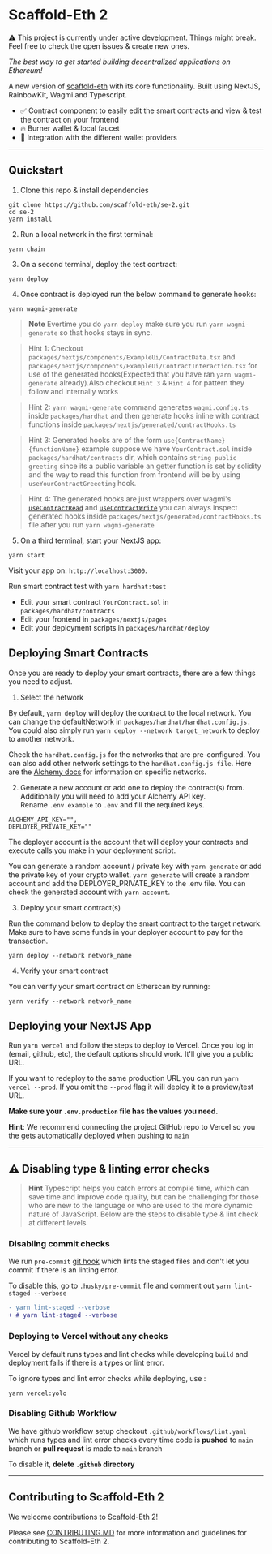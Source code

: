 # Scaffold-Eth 2

⚠️ This project is currently under active development. Things might break. Feel free to check the open issues & create new ones.

*The best way to get started building decentralized applications on Ethereum!*

A new version of [scaffold-eth](https://github.com/scaffold-eth/scaffold-eth/tree/master) with its core functionality. Built using NextJS, RainbowKit, Wagmi and Typescript.

- ✅ Contract component to easily edit the smart contracts and view & test the contract on your frontend
- 🔥 Burner wallet & local faucet
- 🔐 Integration with the different wallet providers

---

## Quickstart

1. Clone this repo & install dependencies

```
git clone https://github.com/scaffold-eth/se-2.git
cd se-2
yarn install
```

2. Run a local network in the first terminal:

```
yarn chain
```

3. On a second terminal, deploy the test contract:

```
yarn deploy
```

4. Once contract is deployed run the below command to generate hooks: 

```
yarn wagmi-generate
```
> **Note**
> Evertime you do `yarn deploy` make sure you run `yarn wagmi-generate` so that hooks stays in sync. 


> Hint 1: Checkout `packages/nextjs/components/ExampleUi/ContractData.tsx` and `packages/nextjs/components/ExampleUi/ContractInteraction.tsx` for use of the generated hooks(Expected that you have ran `yarn wagmi-generate` already).Also checkout `Hint 3` & `Hint 4` for pattern they follow and internally works 

> Hint 2: `yarn wagmi-generate` command generates `wagmi.config.ts` inside `packages/hardhat` and then generate hooks inline with contract functions inside `packages/nextjs/generated/contractHooks.ts`

> Hint 3: Generated hooks are of the form `use{ContractName}{functionName}` example suppose we have `YourContract.sol` inside `packages/hardhat/contracts` dir, which contains `string public greeting` since its a public variable an getter function is set by solidity and the way to read this function from frontend will be by using `useYourContractGreeeting` hook. 

> Hint 4: The generated hooks are just wrappers over wagmi's [`useContractRead`](https://wagmi.sh/react/hooks/useContractRead) and [`useContractWrite`](https://wagmi.sh/react/hooks/useContractWrite) you can always inspect generated hooks inside `packages/nextjs/generated/contractHooks.ts` file after you run `yarn wagmi-generate`

5. On a third terminal, start your NextJS app:

```
yarn start
```

Visit your app on: `http://localhost:3000`.

Run smart contract test with `yarn hardhat:test`

- Edit your smart contract `YourContract.sol` in `packages/hardhat/contracts`
- Edit your frontend in `packages/nextjs/pages`
- Edit your deployment scripts in `packages/hardhat/deploy`

## Deploying Smart Contracts
Once you are ready to deploy your smart contracts, there are a few things you need to adjust.

1. Select the network

By default, ```yarn deploy``` will deploy the contract to the local network. You can change the defaultNetwork in `packages/hardhat/hardhat.config.js.` You could also simply run ```yarn deploy --network target_network``` to deploy to another network.

Check the `hardhat.config.js` for the networks that are pre-configured. You can also add other network settings to the `hardhat.config.js file`. Here are the [Alchemy docs](https://docs.alchemy.com/docs/how-to-add-alchemy-rpc-endpoints-to-metamask) for information on specific networks.

2. Generate a new account or add one to deploy the contract(s) from. Additionally you will need to add your Alchemy API key. Rename `.env.example` to `.env` and fill the required keys.

```
ALCHEMY_API_KEY="",
DEPLOYER_PRIVATE_KEY=""
```

The deployer account is the account that will deploy your contracts and execute calls you make in your deployment script.

You can generate a random account / private key with ```yarn generate``` or add the private key of your crypto wallet. ```yarn generate``` will create a random account and add the DEPLOYER_PRIVATE_KEY to the .env file. You can check the generated account with ```yarn account```.

3. Deploy your smart contract(s)

Run the command below to deploy the smart contract to the target network. Make sure to have some funds in your deployer account to pay for the transaction.

```
yarn deploy --network network_name
```

4. Verify your smart contract

You can verify your smart contract on Etherscan by running:

```
yarn verify --network network_name
```

## Deploying your NextJS App

Run `yarn vercel` and follow the steps to deploy to Vercel. Once you log in (email, github, etc), the default options should work. It'll give you a public URL.

If you want to redeploy to the same production URL you can run `yarn vercel --prod`. If you omit the `--prod` flag it will deploy it to a preview/test URL.

**Make sure your `.env.production` file has the values you need.**

**Hint**: We recommend connecting the project GitHub repo to Vercel so you the gets automatically deployed when pushing to `main`

---
## ⚠️ Disabling type & linting error checks 
> **Hint**
> Typescript helps you catch errors at compile time, which can save time and improve code quality, but can be challenging for those who are new to the language or who are used to the more dynamic nature of JavaScript. Below are the steps to disable type & lint check at different levels  
### Disabling commit checks
We run `pre-commit` [git hook](https://git-scm.com/book/en/v2/Customizing-Git-Git-Hooks) which lints the staged files and don't let you commit if there is an linting error. 

To disable this, go to `.husky/pre-commit` file and comment out `yarn lint-staged --verbose`

```diff
- yarn lint-staged --verbose 
+ # yarn lint-staged --verbose
```

### Deploying to Vercel without any checks 
Vercel by default runs types and lint checks while developing `build` and deployment fails if there is a types or lint error. 

To ignore types and lint error checks while deploying, use : 
```shell
yarn vercel:yolo
```

### Disabling Github Workflow
We have github workflow setup checkout `.github/workflows/lint.yaml` which runs types and lint error checks every time code is __pushed__ to `main` branch or __pull request__ is made to `main` branch 

To disable it, **delete `.github` directory** 

---
## Contributing to Scaffold-Eth 2

We welcome contributions to Scaffold-Eth 2!

Please see [CONTRIBUTING.MD](https://github.com/scaffold-eth/se-2/blob/master/CONTRIBUTING.md) for more information and guidelines for contributing to Scaffold-Eth 2.

